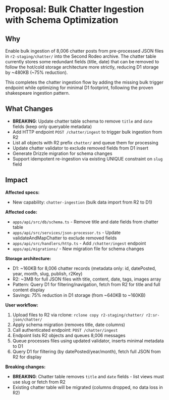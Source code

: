 # Proposal: Bulk Chatter Ingestion with Schema Optimization

## Why

Enable bulk ingestion of 8,006 chatter posts from pre-processed JSON files in `r2-staging/chatter/` into the Second Rodeo archive. The chatter table currently stores some redundant fields (title, date) that can be removed to follow the hot/cold storage architecture more strictly, reducing D1 storage by ~480KB (~75% reduction).

This completes the chatter ingestion flow by adding the missing bulk trigger endpoint while optimizing for minimal D1 footprint, following the proven shakespeare ingestion pattern.

## What Changes

- **BREAKING**: Update chatter table schema to remove `title` and `date` fields (keep only queryable metadata)
- Add HTTP endpoint `POST /chatter/ingest` to trigger bulk ingestion from R2
- List all objects with R2 prefix `chatter/` and queue them for processing
- Update chatter validator to exclude removed fields from D1 insert
- Generate Drizzle migration for schema changes
- Support idempotent re-ingestion via existing UNIQUE constraint on `slug` field

## Impact

**Affected specs:**
- New capability: `chatter-ingestion` (bulk data import from R2 to D1)

**Affected code:**
- `apps/api/src/db/schema.ts` - Remove title and date fields from chatter table
- `apps/api/src/services/json-processor.ts` - Update validateAndMapChatter to exclude removed fields
- `apps/api/src/handlers/http.ts` - Add `/chatter/ingest` endpoint
- `apps/api/migrations/` - New migration file for schema changes

**Storage architecture:**
- D1: ~160KB for 8,006 chatter records (metadata only: id, datePosted, year, month, slug, publish, r2Key)
- R2: ~3MB for full JSON files with title, content, date, tags, images array
- Pattern: Query D1 for filtering/navigation, fetch from R2 for title and full content display
- Savings: 75% reduction in D1 storage (from ~640KB to ~160KB)

**User workflow:**
1. Upload files to R2 via rclone: `rclone copy r2-staging/chatter/ r2:sr-json/chatter/`
2. Apply schema migration (removes title, date columns)
3. Call authenticated endpoint: `POST /chatter/ingest`
4. Endpoint lists R2 objects and queues 8,006 messages
5. Queue processes files using updated validator, inserts minimal metadata to D1
6. Query D1 for filtering (by datePosted/year/month), fetch full JSON from R2 for display

**Breaking changes:**
- **BREAKING**: Chatter table removes `title` and `date` fields - list views must use slug or fetch from R2
- Existing chatter table will be migrated (columns dropped, no data loss in R2)
